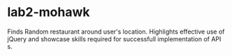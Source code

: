 # lab2-mohawk
Finds Random restaurant around user's location.
Highlights effective use of jQuery and showcase skills required for successfull implementation of API s.
